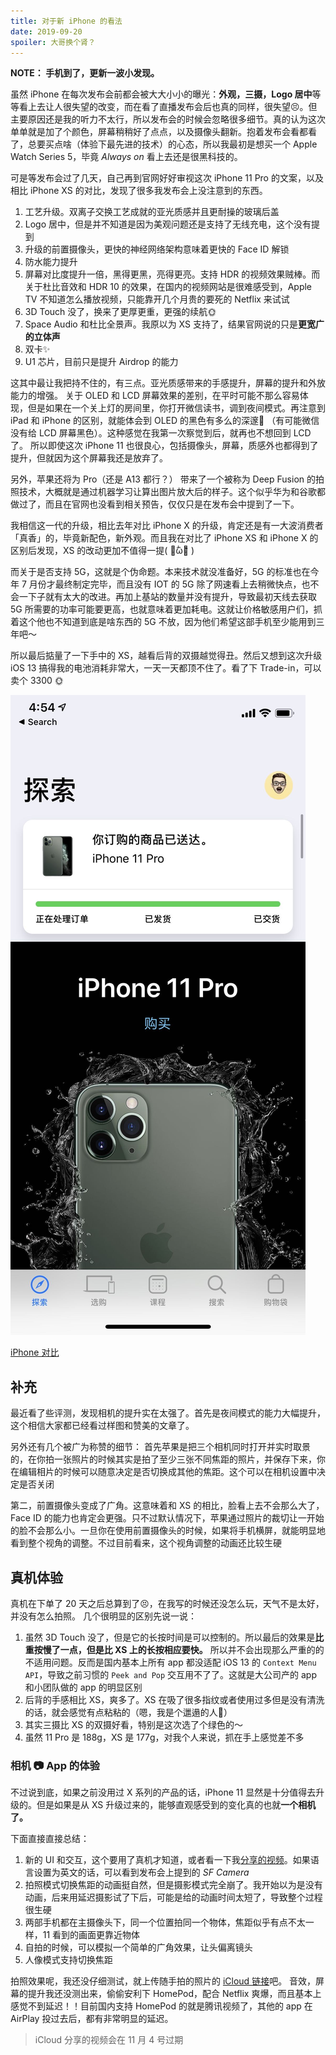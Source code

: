```yaml
---
title: 对于新 iPhone 的看法
date: 2019-09-20
spoiler: 大哥换个肾？
---
```


**NOTE： 手机到了，更新一波小发现。**

虽然 iPhone 在每次发布会前都会被大大小小的曝光：**外观，三摄，Logo 居中**等等看上去让人很失望的改变，而在看了直播发布会后也真的同样，很失望😣。但主要原因还是我的听力不太行，所以发布会的时候会忽略很多细节。真的认为这次单单就是加了个颜色，屏幕稍稍好了点点，以及摄像头翻新。抱着发布会看都看了，总要买点啥（体验下最先进的技术）的心态，所以我最初是想买一个 Apple Watch Series 5，毕竟 *Always on* 看上去还是很黑科技的。

可是等发布会过了几天，自己再到官网好好审视这次 iPhone 11 Pro 的文案，以及相比 iPhone XS 的对比，发现了很多我发布会上没注意到的东西。

1. 工艺升级。双离子交换工艺成就的亚光质感并且更耐操的玻璃后盖
2. Logo 居中，但是并不知道是因为美观问题还是支持了无线充电，这个没有提到
3. 升级的前置摄像头，更快的神经网络架构意味着更快的 Face ID 解锁
4. 防水能力提升
5. 屏幕对比度提升一倍，黑得更黑，亮得更亮。支持 HDR 的视频效果贼棒。而关于杜比音效和 HDR 10 的效果，在国内的视频网站是很难感受到，Apple TV 不知道怎么播放视频，只能靠开几个月贵的要死的 Netflix 来试试
6. 3D Touch 没了，换来了更厚更重，更强的续航🌞
7. Space Audio 和杜比全景声。我原以为 XS 支持了，结果官网说的只是**更宽广的立体声**
8. 双卡✨
9. U1 芯片，目前只是提升 Airdrop 的能力

这其中最让我把持不住的，有三点。亚光质感带来的手感提升，屏幕的提升和外放能力的增强。
关于 OLED 和 LCD 屏幕效果的差别，在平时可能不那么容易体现，但是如果在一个关上灯的房间里，你打开微信读书，调到夜间模式。再注意到 iPad 和 iPhone 的区别，就能体会到 OLED 的黑色有多么的深邃🌚 （有可能微信没有给 LCD 屏幕黑色）。这种感觉在我第一次察觉到后，就再也不想回到 LCD 了。
所以即使这次 iPhone 11 也很良心，包括摄像头，屏幕，质感外也都得到了提升，但就因为这个屏幕我还是放弃了。

另外，苹果还将为 Pro（还是 A13 都行？） 带来了一个被称为 Deep Fusion 的拍照技术，大概就是通过机器学习让算出图片放大后的样子。这个似乎华为和谷歌都做过了，而且在官网也没看到相关预告，仅仅只是在发布会中提到了一下。

我相信这一代的升级，相比去年对比 iPhone X 的升级，肯定还是有一大波消费者「真香」的，毕竟新配色，新外观。而且我在对比了 iPhone XS 和 iPhone X 的区别后发现，XS 的改动更加不值得一提( ･᷄ὢ･᷅ )

而关于是否支持 5G，这就是个伪命题。本来技术就没准备好，5G 的标准也在今年 7 月份才最终制定完毕，而且没有 IOT 的 5G 除了网速看上去稍微快点，也不会一下子就有太大的改进。再加上基站的数量并没有提升，导致最初天线去获取 5G 所需要的功率可能要更高，也就意味着更加耗电。这就让价格敏感用户们，抓着这个他也不知道到底是啥东西的 5G 不放，因为他们希望这部手机至少能用到三年吧～

所以最后掂量了一下手中的 XS，越看后背的双摄越觉得丑。然后又想到这次升级 iOS 13 搞得我的电池消耗非常大，一天一天都顶不住了。看了下 Trade-in，可以卖个 3300 🌞

![Now，it's here](./yeah.jpg)

[iPhone 对比](https://www.apple.com/cn/iphone/compare/ "iPhone 对比")

## 补充

最近看了些评测，发现相机的提升实在太强了。首先是夜间模式的能力大幅提升，这个相信大家都已经看过样图和赞美的文章了。

另外还有几个被广为称赞的细节：
首先苹果是把三个相机同时打开并实时取景的，在你拍一张照片的时候其实是拍了至少三张不同焦距的照片，并保存下来，你在编辑相片的时候可以随意决定是否切换成其他的焦距。这个可以在相机设置中决定是否关闭

第二，前置摄像头变成了广角。这意味着和 XS 的相比，脸看上去不会那么大了，Face ID 的能力也肯定会更强。只不过默认情况下，苹果通过照片的裁切让一开始的脸不会那么小。一旦你在使用前置摄像头的时候，如果将手机横屏，就能明显地看到整个视角的调整。不过目前看来，这个视角调整的动画还比较生硬

## 真机体验

真机在下单了 20 天之后总算到了😣，在我写的时候还没怎么玩，天气不是太好，并没有怎么拍照。
几个很明显的区别先说一说：

1. 虽然 3D Touch 没了，但是它的长按时间是可以控制的。所以最后的效果是**比重按慢了一点，但是比 XS 上的长按相应要快。** 所以并不会出现那么严重的的不适用问题。反而是国内基本上所有 app 都没适配 iOS 13 的 `Context Menu API`，导致之前习惯的 `Peek and Pop` 交互用不了了。这就是大公司产的 app 和小团队做的 app 的明显区别
2. 后背的手感相比 XS，爽多了。XS 在吸了很多指纹或者使用过多但是没有清洗的话，就会感觉有点粘粘的（嗯，我是个邋遢的人🌚）
3. 其实三摄比 XS 的双摄好看，特别是这次选了个绿色的～
4. 虽然 11 Pro 是 188g，XS 是 177g，对我个人来说，抓在手上感觉差不多


### 相机 📷 App 的体验

不过说到底，如果之前没用过 X 系列的产品的话，iPhone 11 显然是十分值得去升级的。但是如果是从 XS 升级过来的，能够直观感受到的变化真的也就**一个相机了。**

下面直接直接总结：

1. 新的 UI 和交互，这个要用了真机才知道，或者看一下我[分享的视频](https://share.icloud.com/photos/0o4g_GYxnKlPleNHr5i3-mY1Q)。如果语言设置为英文的话，可以看到发布会上提到的 *SF Camera*
2. 拍照模式切换焦距的动画挺自然，但是摄影模式完全崩了。我开始以为是没有动画，后来用延迟摄影试了下后，可能是给的动画时间太短了，导致整个过程很生硬
3. 两部手机都在主摄像头下，同一个位置拍同一个物体，焦距似乎有点不太一样，11 看到的画面更靠近物体
4. 自拍的时候，可以模拟一个简单的广角效果，让头偏离镜头
5. 人像模式支持切换焦距

拍照效果呢，我还没仔细测试，就上传随手拍的照片的 [iCloud 链接](https://share.icloud.com/photos/0Ne6a8QG8sGlDD3lyPD09Wn6Q#Wuhua_Xiaokang_Residential_District)吧。
音效，屏幕的提升我还没测出来，偷偷安利下 HomePod，配合 Netflix 爽爆，而且基本上感觉不到延迟！！目前国内支持 HomePod 的就是腾讯视频了，其他的 app 在 AirPlay 投过去后，都有非常明显的延迟。

> iCloud 分享的视频会在 11 月 4 号过期
